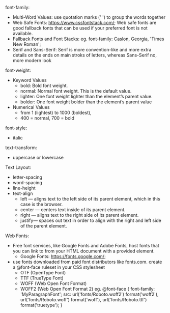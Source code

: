 font-family:
- Multi-Word Values: use quotation marks (' ') to group the words together
- Web Safe Fonts: https://www.cssfontstack.com/; Web safe fonts are good fallback fonts that can be used if your preferred font is not available. 
- Fallback Fonts and Font Stacks: eg. font-family: Caslon, Georgia, 'Times New Roman';
- Serif and Sans-Serif: Serif is more convention-like and more extra details on the ends on main stroks of letters, whereas Sans-Serif no, more modern look

font-weight:
- Keyword Values
  - bold: Bold font weight.
  - normal: Normal font weight. This is the default value.
  - lighter: One font weight lighter than the element’s parent value.
  - bolder: One font weight bolder than the element’s parent value
- Numerical Values
  - from 1 (lightest) to 1000 (boldest), 
  - 400 = normal, 700 = bold

font-style:
- italic

text-transform:
- uppercase or lowercase

Text Layout:
- letter-spacing
- word-spacing
- line-height
- text-align
  - left — aligns text to the left side of its parent element, which in this case is the browser.
  - center — centers text inside of its parent element.
  - right — aligns text to the right side of its parent element.
  - justify— spaces out text in order to align with the right and left side of the parent element.

Web Fonts:
- Free font services, like Google Fonts and Adobe Fonts, host fonts that you can link to from your HTML document with a provided <link> element.
  - Google Fonts: https://fonts.google.com/; 
- use fonts downloaded from paid font distributors like fonts.com.  create a @font-face ruleset in your CSS stylesheet
  - OTF (OpenType Font)
  - TTF (TrueType Font)
  - WOFF (Web Open Font Format)
  - WOFF2 (Web Open Font Format 2)
  eg. @font-face {
    font-family: 'MyParagraphFont';
    src: url('fonts/Roboto.woff2') format('woff2'),
         url('fonts/Roboto.woff') format('woff'),
         url('fonts/Roboto.ttf') format('truetype');
      }

